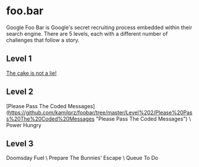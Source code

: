 # foo.bar
Google Foo Bar is Google's secret recruiting process embedded within their search engine. There are 5 levels, each with a different number of challenges that follow a story.

## Level 1
[The cake is not a lie!](https://github.com/kamilprz/foobar/tree/master/Level%201/The%20cake%20is%20not%20a%20lie! "The cake is not a lie!")

## Level 2
[Please Pass The Coded Messages] (https://github.com/kamilprz/foobar/tree/master/Level%202/Please%20Pass%20The%20Coded%20Messages "Please Pass The Coded Messages") \\
Power Hungry

## Level 3
Doomsday Fuel \\
Prepare The Bunnies' Escape \\
Queue To Do
